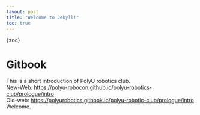 ```yaml
---
layout: post
title: "Welcome to Jekyll!"
toc: true
---
```

{:toc}
# Gitbook
This is a short introduction of PolyU robotics club.  
New-Web: https://polyu-robocon.github.io/polyu-robotics-club/prologue/intro  
Old-web: https://polyurobotics.gitbook.io/polyu-robotic-club/prologue/intro  
Welcome.

